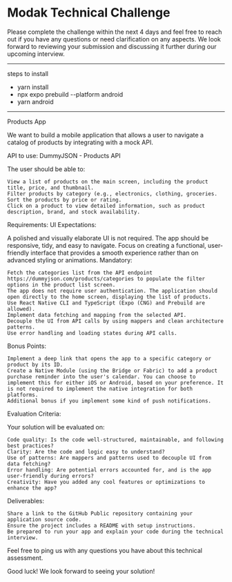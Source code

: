 # Modak Technical Challenge

Please complete the challenge within the next 4 days and feel free to reach out if you have any questions or need clarification on any aspects. We look forward to reviewing your submission and discussing it further during our upcoming interview.


-----------------------------------------------------------------------------------

steps to install

- yarn install
- npx expo prebuild --platform android
- yarn android

-----------------------------------------------------------------------------------
Products App

We want to build a mobile application that allows a user to navigate a catalog of products by integrating with a mock API.

API to use: DummyJSON - Products API

The user should be able to:

    View a list of products on the main screen, including the product title, price, and thumbnail.
    Filter products by category (e.g., electronics, clothing, groceries.
    Sort the products by price or rating.
    Click on a product to view detailed information, such as product description, brand, and stock availability.

Requirements:
UI Expectations:

A polished and visually elaborate UI is not required. The app should be responsive, tidy, and easy to navigate. Focus on creating a functional, user-friendly interface that provides a smooth experience rather than on advanced styling or animations.
Mandatory:

    Fetch the categories list from the API endpoint https://dummyjson.com/products/categories to populate the filter options in the product list screen.
    The app does not require user authentication. The application should open directly to the home screen, displaying the list of products.
    Use React Native CLI and TypeScript (Expo (CNG) and Prebuild are allowed).
    Implement data fetching and mapping from the selected API.
    Decouple the UI from API calls by using mappers and clean architecture patterns.
    Use error handling and loading states during API calls.

Bonus Points:

    Implement a deep link that opens the app to a specific category or product by its ID.
    Create a Native Module (using the Bridge or Fabric) to add a product purchase reminder into the user's calendar. You can choose to implement this for either iOS or Android, based on your preference. It is not required to implement the native integration for both platforms.
    Additional bonus if you implement some kind of push notifications.

Evaluation Criteria:

Your solution will be evaluated on:

    Code quality: Is the code well-structured, maintainable, and following best practices?
    Clarity: Are the code and logic easy to understand?
    Use of patterns: Are mappers and patterns used to decouple UI from data fetching?
    Error handling: Are potential errors accounted for, and is the app user-friendly during errors?
    Creativity: Have you added any cool features or optimizations to enhance the app?

Deliverables:

    Share a link to the GitHub Public repository containing your application source code.
    Ensure the project includes a README with setup instructions.
    Be prepared to run your app and explain your code during the technical interview.

Feel free to ping us with any questions you have about this technical assessment.

Good luck! We look forward to seeing your solution!



